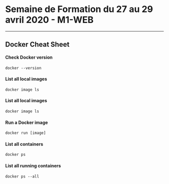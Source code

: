 # Semaine de Formation du 27 au 29 avril 2020 - M1-WEB	  

_______________

## Docker Cheat Sheet

#### Check Docker version
```
docker --version
```

#### List all local images
```
docker image ls
```

#### List all local images
```
docker image ls
```

#### Run a Docker image
```
docker run [image]
```

#### List all containers
```
docker ps
```

#### List all running containers
```
docker ps --all
```